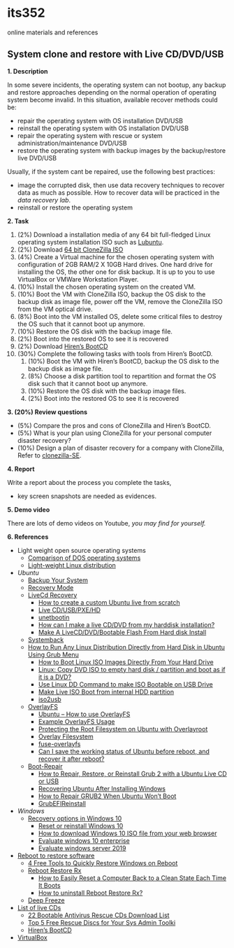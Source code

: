 # its352
online materials and references

## System clone and restore with Live CD/DVD/USB

**1. Description**

In some severe incidents, the operating system can not bootup, any backup and restore approaches depending on the normal operation of operating system become invalid. In this situation, available recover methods could be:

* repair the operating system with OS installation DVD/USB 
* reinstall the operating system with OS installation DVD/USB 
* repair the operating system with rescue or system administration/maintenance DVD/USB
* restore the operating system with backup images by the backup/restore live DVD/USB
  
Usually, if the system cant be repaired, use the following best practices:
* image the corrupted disk, then use data recovery techniques to recover data as much as possible. How to recover data will be practiced in the *data recovery lab*.
* reinstall or restore the operating system

**2. Task**
1. (2%) Download a installation media  of any 64 bit full-fledged Linux operating system installation ISO such as [Lubuntu](https://lubuntu.me/).
2. (2%) Download [64 bit CloneZilla ISO](https://clonezilla.org/)
3. (4%) Create a Virtual machine for the chosen operating system with configuration of 2GB RAM/2 X 10GB Hard drives. One hard drive for installing the OS, the other one for disk backup. It is up to you to use VirtualBox or VMWare Workstation Player.
4. (10%) Install the chosen operating system on the created VM.
5. (10%) Boot the VM with CloneZilla ISO, backup the OS disk to the backup disk as image file, power off the VM, remove the CloneZilla ISO from the VM optical drive.
6. (8%) Boot into the VM installed OS, delete some critical files to destroy the OS such that it cannot boot up anymore.
7. (10%) Restore the OS disk with the backup image file.
8. (2%) Boot into the restored OS to see it is recovered
9. (2%) Download [Hiren’s BootCD](https://www.hirensbootcd.org/download/)
10. (30%) Complete the following tasks with tools from Hiren’s BootCD.
    1.  (10%) Boot the VM with Hiren’s BootCD, backup the OS disk to the backup disk as image file.
    2.  (8%) Choose a disk partition tool to repartition and format the OS disk such that it cannot boot up anymore.
    3.  (10%) Restore the OS disk with the backup image files.
    4.  (2%) Boot into the restored OS to see it is recovered

**3. (20%) Review questions**
* (5%) Compare the pros and cons of CloneZilla and Hiren’s BootCD.
* (5%) What is your plan using CloneZilla for your personal computer disaster recovery?
* (10%) Design a plan of disaster recovery for a company with CloneZilla, Refer to [clonezilla-SE](https://clonezilla.org/clonezilla-SE/).

**4. Report**

Write a report about the process you complete the tasks, 
* key screen snapshots are needed as evidences.

**5. Demo video**

There are lots of demo videos on Youtube, *you may find for yourself.*

**6. References**
* Light weight open source operating systems
  * [Comparison of DOS operating systems](https://en.wikipedia.org/wiki/Comparison_of_DOS_operating_systems)
  * [Light-weight Linux distribution](https://en.wikipedia.org/wiki/Light-weight_Linux_distribution)
* _Ubuntu_
  * [Backup Your System](https://help.ubuntu.com/community/BackupYourSystem)
  * [Recovery Mode](https://wiki.ubuntu.com/RecoveryMode)
  * [LiveCd Recovery](https://help.ubuntu.com/community/LiveCdRecovery)
    * [How to create a custom Ubuntu live from scratch](https://itnext.io/how-to-create-a-custom-ubuntu-live-from-scratch-dd3b3f213f81)
    * [Live CD/USB/PXE/HD](https://gparted.org/livecd.php)
    * [unetbootin](https://unetbootin.github.io/)
    * [How can I make a live CD/DVD from my harddisk installation?](https://askubuntu.com/questions/25623/how-can-i-make-a-live-cd-dvd-from-my-harddisk-installation)
    * [Make A LiveCD/DVD/Bootable Flash From Hard disk Install](https://help.ubuntu.com/community/MakeALiveCD/DVD/BootableFlashFromHarddiskInstall)
  * [Systemback ](https://vitux.com/how-to-restore-your-ubuntu-linux-system-to-its-previous-state/)
  * [How to Run Any Linux Distribution Directly from Hard Disk in Ubuntu Using Grub Menu](https://www.tecmint.com/run-linux-live-images-from-hard-disk-in-linux/)
    * [How to Boot Linux ISO Images Directly From Your Hard Drive](https://www.howtogeek.com/196933/how-to-boot-linux-iso-images-directly-from-your-hard-drive/)
    * [Linux: Copy DVD ISO to empty hard disk / partition and boot as if it is a DVD?](https://superuser.com/questions/334187/linux-copy-dvd-iso-to-empty-hard-disk-partition-and-boot-as-if-it-is-a-dvd)
    * [Use Linux DD Command to make ISO Bootable on USB Drive](https://medium.com/@tbeach/use-unix-dd-command-to-os-bootable-on-usb-drive-6671945d95a6)
    * [Make Live ISO Boot from internal HDD partition](https://community.spiceworks.com/topic/737593-make-live-iso-boot-from-internal-hdd-partition)
    * [iso2usb](https://help.ubuntu.com/community/Installation/iso2usb)
  * [OverlayFS](https://en.wikipedia.org/wiki/OverlayFS)
    * [Ubuntu – How to use OverlayFS](https://itectec.com/ubuntu/ubuntu-how-to-use-overlayfs/)
    * [Example OverlayFS Usage](https://askubuntu.com/questions/699565/example-overlayfs-usage)
    * [Protecting the Root Filesystem on Ubuntu with Overlayroot](https://spin.atomicobject.com/2015/03/10/protecting-ubuntu-root-filesystem/)
    * [Overlay Filesystem](https://www.kernel.org/doc/html/latest/filesystems/overlayfs.html)
    * [fuse-overlayfs](https://github.com/containers/fuse-overlayfs)
    * [Can I save the working status of Ubuntu before reboot, and recover it after reboot?](https://unix.stackexchange.com/questions/498283/can-i-save-the-working-status-of-ubuntu-before-reboot-and-recover-it-after-rebo)
  * [Boot-Repair](https://help.ubuntu.com/community/Boot-Repair)
    * [How to Repair, Restore, or Reinstall Grub 2 with a Ubuntu Live CD or USB](https://howtoubuntu.org/how-to-repair-restore-reinstall-grub-2-with-a-ubuntu-live-cd)
    * [Recovering Ubuntu After Installing Windows](https://help.ubuntu.com/community/RecoveringUbuntuAfterInstallingWindows)
    * [How to Repair GRUB2 When Ubuntu Won’t Boot](https://www.howtogeek.com/114884/how-to-repair-grub2-when-ubuntu-wont-boot/)
    * [GrubEFIReinstall](https://wiki.debian.org/GrubEFIReinstall)
* _Windows_
  * [Recovery options in Windows 10](https://support.microsoft.com/en-us/help/12415/windows-10-recovery-options)
    * [Reset or reinstall Windows 10](https://support.microsoft.com/en-us/windows/reset-or-reinstall-windows-10-cd352bd8-4cb6-411a-f2f5-1814bd8d453c)
    * [How to download Windows 10 ISO file from your web browser](https://windows10.help/blogs/entry/24-how-to-download-the-latest-windows-10-iso-files-directly-using-your-web-browser/)
    * [Evaluate windows 10 enterprise](https://www.microsoft.com/en-us/evalcenter/evaluate-windows-10-enterprise)
    * [Evaluate windows server 2019](https://www.microsoft.com/en-us/evalcenter/evaluate-windows-server-2019)
* [Reboot to restore software](https://en.wikipedia.org/wiki/Reboot_to_restore_software)
  * [4 Free Tools to Quickly Restore Windows on Reboot](https://www.raymond.cc/blog/reboot-windows-and-automatically-restore-to-its-original-state/)
  * [Reboot Restore Rx](https://en.wikipedia.org/wiki/Reboot_Restore_Rx)
    * [How to Easily Reset a Computer Back to a Clean State Each Time It Boots](https://www.howtogeek.com/166205/how-to-easily-reset-a-computer-back-to-a-clean-state-each-time-it-boots/)
    * [How to uninstall Reboot Restore Rx?](http://www.uninstallhelps.com/how-to-uninstall-reboot-restore-rx-by-www-horizon-datasys-com1.html)
  * [Deep Freeze](https://en.wikipedia.org/wiki/Deep_Freeze_(software))
* [List of live CDs](https://en.wikipedia.org/wiki/List_of_live_CDs)
  * [22 Bootable Antivirus Rescue CDs Download List](https://www.itechtics.com/rescue-disc-virus-scan/)
  * [Top 5 Free Rescue Discs for Your Sys Admin Toolki](https://techtalk.gfi.com/top-5-free-rescue-discs-for-your-sys-admin-toolkit/)
  * [Hiren’s BootCD](https://www.hirensbootcd.org/)
* [VirtualBox](https://www.virtualbox.org/)